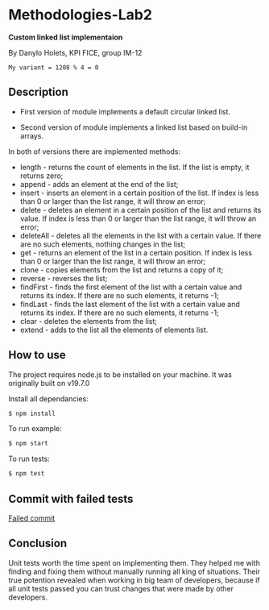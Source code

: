 # Methodologies-Lab2

__Custom linked list implementaion__

By Danylo Holets, KPI FICE, group IM-12

```
My variant = 1208 % 4 = 0
```
## Description

* First version of module implements a default circular linked list.

* Second version of module implements a linked list based on build-in arrays.

In both of versions there are implemented methods: 

- length - returns the count of elements in the list. If the list is empty, it returns zero;
- append - adds an element at the end of the list;
- insert - inserts an element in a certain position of the list. If index is less than 0 or larger than the list range, it will throw an error;
- delete - deletes an element in a certain position of the list and returns its value. If index is less than 0 or larger than the list range, it will throw an error;
- deleteAll - deletes all the elements in the list with a certain value. If there are no such elements, nothing changes in the list;
- get - returns an element of the list in a certain position. If index is less than 0 or larger than the list range, it will throw an error;
- clone - copies elements from the list and returns a copy of it;
- reverse - reverses the list;
- findFirst - finds the first element of the list with a certain value and returns its index. If there are no such elements, it returns -1;
- findLast - finds the last element of the list with a certain value and returns its index. If there are no such elements, it returns -1;
- clear - deletes the elements from the list;
- extend - adds to the list all the elements of elements list.

## How to use
The project requires node.js to be installed on your machine. It was originally built on v19.7.0

Install all dependancies:
```bash
$ npm install
```

To run example:
```bash
$ npm start
```

To run tests:
```bash
$ npm test
```
## Commit with failed tests

[Failed commit](https://github.com/dan1rock/Methodologies-Lab2/commit/e1c527960cb0d18e2318444ce21e89aab3d58b07)

## Conclusion

Unit tests worth the time spent on implementing them. They helped me with finding and fixing them without manually running all king of situations. Their true potention revealed when working in big team of developers, because if all unit tests passed you can trust changes that were made by other developers.